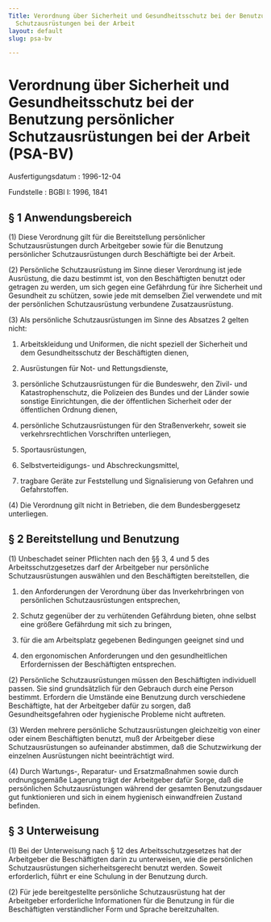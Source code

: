 ```yaml
---
Title: Verordnung über Sicherheit und Gesundheitsschutz bei der Benutzung persönlicher
  Schutzausrüstungen bei der Arbeit
layout: default
slug: psa-bv

---
```


# Verordnung über Sicherheit und Gesundheitsschutz bei der Benutzung persönlicher Schutzausrüstungen bei der Arbeit (PSA-BV)

Ausfertigungsdatum
:   1996-12-04

Fundstelle
:   BGBl I: 1996, 1841



## § 1 Anwendungsbereich

(1) Diese Verordnung gilt für die Bereitstellung persönlicher
Schutzausrüstungen durch Arbeitgeber sowie für die Benutzung
persönlicher Schutzausrüstungen durch Beschäftigte bei der Arbeit.

(2) Persönliche Schutzausrüstung im Sinne dieser Verordnung ist jede
Ausrüstung, die dazu bestimmt ist, von den Beschäftigten benutzt oder
getragen zu werden, um sich gegen eine Gefährdung für ihre Sicherheit
und Gesundheit zu schützen, sowie jede mit demselben Ziel verwendete
und mit der persönlichen Schutzausrüstung verbundene Zusatzausrüstung.

(3) Als persönliche Schutzausrüstungen im Sinne des Absatzes 2 gelten
nicht:

1.  Arbeitskleidung und Uniformen, die nicht speziell der Sicherheit und
    dem Gesundheitsschutz der Beschäftigten dienen,


2.  Ausrüstungen für Not- und Rettungsdienste,


3.  persönliche Schutzausrüstungen für die Bundeswehr, den Zivil- und
    Katastrophenschutz, die Polizeien des Bundes und der Länder sowie
    sonstige Einrichtungen, die der öffentlichen Sicherheit oder der
    öffentlichen Ordnung dienen,


4.  persönliche Schutzausrüstungen für den Straßenverkehr, soweit sie
    verkehrsrechtlichen Vorschriften unterliegen,


5.  Sportausrüstungen,


6.  Selbstverteidigungs- und Abschreckungsmittel,


7.  tragbare Geräte zur Feststellung und Signalisierung von Gefahren und
    Gefahrstoffen.




(4) Die Verordnung gilt nicht in Betrieben, die dem Bundesberggesetz
unterliegen.


## § 2 Bereitstellung und Benutzung

(1) Unbeschadet seiner Pflichten nach den §§ 3, 4 und 5 des
Arbeitsschutzgesetzes darf der Arbeitgeber nur persönliche
Schutzausrüstungen auswählen und den Beschäftigten bereitstellen, die

1.  den Anforderungen der Verordnung über das Inverkehrbringen von
    persönlichen Schutzausrüstungen entsprechen,


2.  Schutz gegenüber der zu verhütenden Gefährdung bieten, ohne selbst
    eine größere Gefährdung mit sich zu bringen,


3.  für die am Arbeitsplatz gegebenen Bedingungen geeignet sind und


4.  den ergonomischen Anforderungen und den gesundheitlichen
    Erfordernissen der Beschäftigten entsprechen.




(2) Persönliche Schutzausrüstungen müssen den Beschäftigten
individuell passen. Sie sind grundsätzlich für den Gebrauch durch eine
Person bestimmt. Erfordern die Umstände eine Benutzung durch
verschiedene Beschäftigte, hat der Arbeitgeber dafür zu sorgen, daß
Gesundheitsgefahren oder hygienische Probleme nicht auftreten.

(3) Werden mehrere persönliche Schutzausrüstungen gleichzeitig von
einer oder einem Beschäftigten benutzt, muß der Arbeitgeber diese
Schutzausrüstungen so aufeinander abstimmen, daß die Schutzwirkung der
einzelnen Ausrüstungen nicht beeinträchtigt wird.

(4) Durch Wartungs-, Reparatur- und Ersatzmaßnahmen sowie durch
ordnungsgemäße Lagerung trägt der Arbeitgeber dafür Sorge, daß die
persönlichen Schutzausrüstungen während der gesamten Benutzungsdauer
gut funktionieren und sich in einem hygienisch einwandfreien Zustand
befinden.


## § 3 Unterweisung

(1) Bei der Unterweisung nach § 12 des Arbeitsschutzgesetzes hat der
Arbeitgeber die Beschäftigten darin zu unterweisen, wie die
persönlichen Schutzausrüstungen sicherheitsgerecht benutzt werden.
Soweit erforderlich, führt er eine Schulung in der Benutzung durch.

(2) Für jede bereitgestellte persönliche Schutzausrüstung hat der
Arbeitgeber erforderliche Informationen für die Benutzung in für die
Beschäftigten verständlicher Form und Sprache bereitzuhalten.

